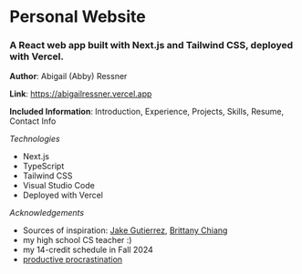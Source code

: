 # Personal Website
### A React web app built with Next.js and Tailwind CSS, deployed with Vercel.

**Author**: Abigail (Abby) Ressner

**Link**: https://abigailressner.vercel.app

**Included Information**: Introduction, Experience, Projects, Skills, Resume, Contact Info

*Technologies*
- Next.js
- TypeScript
- Tailwind CSS
- Visual Studio Code
- Deployed with Vercel


*Acknowledgements*
- Sources of inspiration: [Jake Gutierrez](https://jakegut.com), [Brittany Chiang](https://brittanychiang.com)
- my high school CS teacher :)
- my 14-credit schedule in Fall 2024
- [productive procrastination](https://solvingprocrastination.com/productive-procrastination/#:~:text=Productive%20procrastination%20also%20known%20as,much%20more%20important%20upcoming%20exam)
